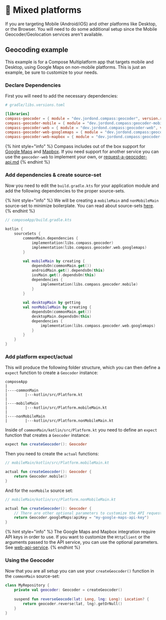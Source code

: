 # 📱 Mixed platforms

If you are targeting Mobile (Android/iOS) and other platforms like Desktop, or the Browser. You will need to do some additional setup since the Mobile Geocoder/Geolocation services aren't available.

## Geocoding example

This example is for a Compose Multiplatform app that targets mobile and Desktop, using Google Maps on non-mobile platforms. This is just an example, be sure to customize to your needs.

### Declare Dependencies

First you will need to add the necessary dependencies:

```toml
# gradle/libs.versions.toml

[libraries]
compass-geocoder = { module = "dev.jordond.compass:geocoder", version.ref = "compass" }
compass-geocoder-mobile = { module = "dev.jordond.compass:geocoder-mobile", version.ref = "compass" }
compass-geocoder-web = { module = "dev.jordond.compass:geocoder-web", version.ref = "compass" }
compass-geocoder-web-googlemaps = { module = "dev.jordond.compass:geocoder-googlemaps", version.ref = "compass" }
compass-geocoder-web-mapbox = { module = "dev.jordond.compass:geocoder-mapbox", version.ref = "compass" }
```

{% hint style="info" %}
Compass includes out of the box support for [Google Maps](https://developers.google.com/maps/documentation/geocoding/overview) and [Mapbox](https://docs.mapbox.com/api/search/geocoding-v6/). If you need support for another service you can use the `geocoder-web` to implement your own, or [request-a-geocoder-api.md](../geocoding/request-a-geocoder-api.md "mention")
{% endhint %}

### Add dependencies & create source-set

Now you need to edit the `build.gradle.kts` for your application module and add the following dependencies to the proper source-sets.

{% hint style="info" %}
We will be creating a `mobileMain` and `nonMobileMain` source-set to minimize boilerplate. You can read about source-sets [here](https://kotlinlang.org/docs/multiplatform-advanced-project-structure.html#declaring-custom-source-sets).
{% endhint %}

```kts
// composeApp/build.gradle.kts

kotlin {
    sourceSets {
        commonMain.dependencies {
            implementation(libs.compass.geocoder)
            implementation(libs.compass.geocoder.web.googlemaps)
        }
        
        val mobileMain by creating {
            dependsOn(commonMain.get())
            androidMain.get().dependsOn(this)
            iosMain.get().dependsOn(this)
            dependencies {
                implementation(libs.compass.geocoder.mobile)
            }
        }
        
        val desktopMain by getting
        val nonMobileMain by creating {
            dependsOn(commonMain.get())
            desktopMain.dependsOn(this)
            dependencies {
                implementation(libs.compass.geocoder.web.googlemaps)
            }
        }
    }
}
```

### Add platform expect/actual

This will produce the following folder structure, which you can then define a `expect` function to create a `Geocoder` instance:

```
composeApp
|
|----commonMain
|        |---kotlin/src/Platform.kt
|
|----mobileMain
|        |---kotlin/src/Platform.mobileMain.kt
|
|----nonMobileMain
|        |---kotlin/src/Platform.nonMobileMain.kt
```

Inside of `commonMain/kotlin/src/Platform.kt` you need to define an `expect` function that creates a `Geocoder` instance:

```kotlin
expect fun createGeocoder(): Geocoder
```

Then you need to create the `actual` functions:

```kotlin
// mobileMain/kotlin/src/Platform.mobileMain.kt

actual fun createGeocoder(): Geocoder {
    return Geocoder.mobile()
}
```

And for the `nonMobile` source set:

```kotlin
// mobileMain/kotlin/src/Platform.nonMobileMain.kt

actual fun createGeocoder(): Geocoder {
    // There are other optional parameters to customize the API request
    return Geocoder.googleMaps(apiKey = "my-google-maps-api-key")
}
```

{% hint style="info" %}
The Google Maps and Mapbox integration require API keys in order to use. If you want to customize the `HttpClient` or the arguments passed to the API service, you can use the optional parameters. See [web-api-service](../geocoding/web-api-service/ "mention").
{% endhint %}

### Using the Geocoder

Now that you are all setup you can use your `createGeocoder()` function in the `commonMain` source-set:

```kotlin
class MyRepository {
    private val geocoder: Geocoder = createGeocoder()
    
    suspend fun reverseGeocode(lat: Long, lng: Long): Location? {
        return geocoder.reverse(lat, lng).getOrNull()
    }
}
```
